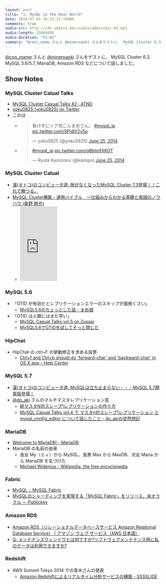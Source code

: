 ```yaml
---
layout: post
title: "1: MySQL in the Real World"
date: 2014-07-05 16:33:17 +0900
comments: true
audio-src: http://cdn.admins.bar/audio/adminsbar-01.mp3
audio-length: 25066698
audio-duration: "52:02"
summary: "@con\_mame さんと @mineroaoki さんをゲストに、 MySQL Cluster 6.3, MySQL 5.6/5.7, MariaDB, Amazon RDS などについて話しました。"
---
```


[@con\_mame](https://twitter.com/con_mame) さんと [@mineroaoki](https://twitter.com/mineroaoki) さんをゲストに、 MySQL Cluster 6.3, MySQL 5.6/5.7, MariaDB, Amazon RDS などについて話しました。
<!-- more -->
## Show Notes
### MySQL Cluster Calual Talks
- [MySQL Cluster Casual Talks #2 : ATND](http://atnd.org/events/50736)
- [yoku0825 (yoku0825) on Twitter](https://twitter.com/yoku0825)
- このは
  - <blockquote class="twitter-tweet" lang="en"><p>負けずにリア充こんまめさん。 <a href="https://twitter.com/hashtag/mysql_jp?src=hash">#mysql_jp</a> <a href="http://t.co/SPjdlV2y5o">pic.twitter.com/SPjdlV2y5o</a></p>&mdash; yoku0825 (@yoku0825) <a href="https://twitter.com/yoku0825/statuses/481751839394656256">June 25, 2014</a></blockquote>
  - <blockquote class="twitter-tweet" lang="en"><p><a href="https://twitter.com/hashtag/mysql_jp?src=hash">#mysql_jp</a> <a href="http://t.co/gBbtmfXKOT">pic.twitter.com/gBbtmfXKOT</a></p>&mdash; Ryuta Kamizono (@kamipo) <a href="https://twitter.com/kamipo/statuses/481751085015515136">June 25, 2014</a></blockquote><script async src="//platform.twitter.com/widgets.js" charset="utf-8"></script>

### MySQL Cluster Calual
- [漢(オトコ)のコンピュータ道: 隙がなくなったMySQL Cluster 7.3登場！！これで勝つる。](http://nippondanji.blogspot.jp/2013/06/mysql-cluster-73.html)
- [MySQL Cluster構築・運用バイブル　～仕組みからわかる基礎と実践のノウハウ (奥野 幹也)](http://www.amazon.co.jp/gp/product/4774150533?tag=adminsbar-22)
  - <iframe src="http://rcm-fe.amazon-adsystem.com/e/cm?lt1=_blank&bc1=000000&IS2=1&bg1=FFFFFF&fc1=000000&lc1=0000FF&t=adminsbar-22&o=9&p=8&l=as4&m=amazon&f=ifr&ref=ss_til&asins=4774150533" style="width:120px;height:240px;" scrolling="no" marginwidth="0" marginheight="0" frameborder="0"></iframe>

### MySQL 5.6
- 「GTID が有効だとレプリケーションエラーのスキップが面倒くさい」
  - [MySQL5.6のちょっとした話 - まめ畑](http://d.conma.me/entry/2013/04/23/203036)
- 「GTID は人類にはまだ早い」
  - [MySQL Casual Talks vol.5 on Zusaar](http://www.zusaar.com/event/1086003)
  - [MySQL5.6でGTIDを試してそっと閉じた](http://www.slideshare.net/Yuryu/mysql56gtid)

### HipChat
- HipChat の ctrl+F の挙動修正を求める投票
  - [Ctrl+f and Ctrl+b should do 'forward-char' and 'backward-char' in OS X app – Help Center](http://help.hipchat.com/forums/138883-suggestions-ideas/suggestions/5829588-ctrl-f-and-ctrl-b-should-do-forward-char-and-ba)

### MySQL 5.7
- [漢(オトコ)のコンピュータ道: MySQLは立ち止まらない・・・MySQL 5.7開発版登場！](http://nippondanji.blogspot.jp/2013/05/mysqlmysql-57.html)
- [@do\_aki](https://twitter.com/do_aki) さんのマルチマスタレプリケーション芸
  - [続マスタN対スレーブ1レプリケーションの作り方](http://www.slideshare.net/do_aki/n1-12603071)
  - [MySQL Casual Talks vol.4 で マスタn対スレーブ1レプリケーション と mysql\_config\_editor について話したこと - do\_akiの徒然想記](http://d.hatena.ne.jp/do_aki/20130419/1366340829)

### MariaDB
- [Welcome to MariaDB! - MariaDB](https://mariadb.org/)
- MariaDB の名前の由来
  - 長女 My（ミィ）から MySQL、長男 Max から MaxDB、次女 Maria から MariaDB を名づけた
  - [Michael Widenius - Wikipedia, the free encyclopedia](http://en.wikipedia.org/wiki/Michael_Widenius)

### Fabric
- [MySQL :: MySQL Fabric](http://www.mysql.com/products/enterprise/fabric.html)
- [MySQLのシャーディングを実現する「MySQL Fabric」をリリース、米オラクル － Publickey](http://www.publickey1.jp/blog/14/mysqlmysql_fabric.html)

### Amazon RDS
- [Amazon RDS（リレーショナルデータベースサービス Amazon Relational Database Service） | アマゾン ウェブ サービス（AWS 日本語）](http://aws.amazon.com/jp/rds/)
- [Q: メンテナンスウィンドウとは何ですか?ソフトウェアメンテナンス時に私のデータは利用できますか?](http://aws.amazon.com/jp/rds/faqs/#12)

### Redshift
- AWS Summit Tokyo 2014 での青木さんの発表
  - [Amazon Redshiftによるリアルタイム分析サービスの構築 - SSSSLIDE](http://sssslide.com/www.slideshare.net/mineroaoki/at-aws-summit-tokyo-2014)
